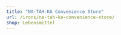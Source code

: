 ```yaml
---
title: "NA-TAH-KA Convenience Store"
url: /irons/na-tah-ka-convenience-store/
shop: Lebensmittel
---
```

